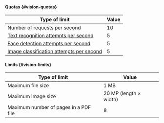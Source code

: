 #### Quotas {#vision-quotas}

| Type of limit | Value |
----- | -----
| Number of requests per second | 10 |
| [Text recognition attempts per second](../vision/concepts/ocr/index.md) | 5 |
| [Face detection attempts per second](../vision/concepts/face-detection/index.md) | 5 |
| [Image classification attempts per second](../vision/concepts/classification/index.md) | 5 |


#### Limits {#vision-limits}

| Type of limit | Value |
----- | -----
| Maximum file size | 1 MB |
| Maximum image size | 20 MP (length × width) |
| Maximum number of pages in a PDF file | 8 |
